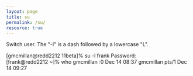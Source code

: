 ```yaml
---
layout: page
title: su
permalink: /su/
resource: true
---
```

Switch user. The "-l" is a dash followed by a lowercase "L".

[gmcmillan@redd2212 11beta]% su -l frank 
Password:  
[frank@redd2212 ~]% who 
gmcmillan :0       Dec 14 08:37 
gmcmillan pts/1    Dec 14 09:27 

